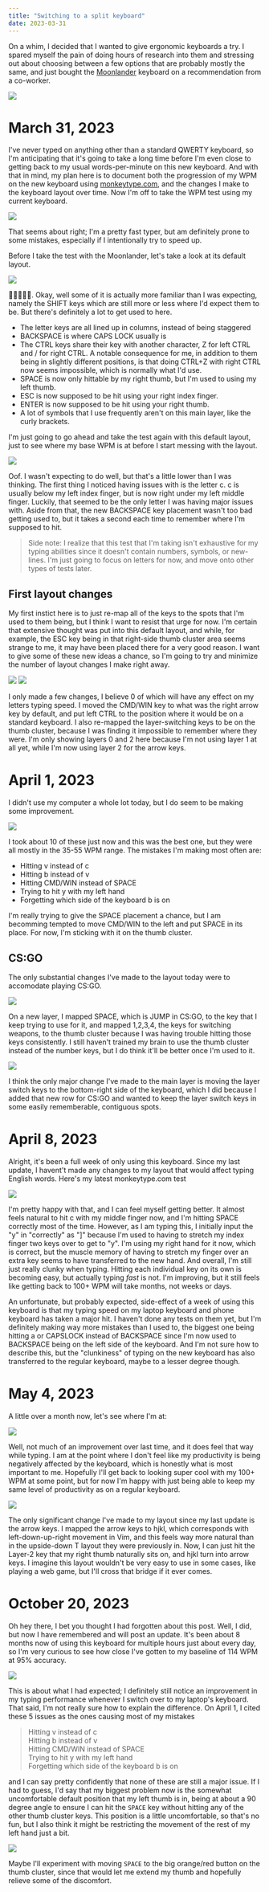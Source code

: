```yaml
---
title: "Switching to a split keyboard"
date: 2023-03-31
---
```

On a whim, I decided that I wanted to give ergonomic keyboards a try. I spared myself the pain of doing hours of research into them and stressing out about choosing between a few options that are probably mostly the same, and just bought the [Moonlander](https://www.zsa.io/moonlander/) keyboard on a recommendation from a co-worker.

![](https://i.imgur.com/R5z28tl.png)

# March 31, 2023

I've never typed on anything other than a standard QWERTY keyboard, so I'm anticipating that it's going to take a long time before I'm even close to getting back to my usual words-per-minute on this new keyboard. And with that in mind, my plan here is to document both the progression of my WPM on the new keyboard using [monkeytype.com](https://monkeytype.com), and the changes I make to the keyboard layout over time. Now I'm off to take the WPM test using my current keyboard.

![](https://i.imgur.com/zIEAyq4.png)

That seems about right; I'm a pretty fast typer, but am definitely prone to some mistakes, especially if I intentionally try to speed up.

Before I take the test with the Moonlander, let's take a look at its default layout.

![](https://i.imgur.com/kKHmdqn.png)

🥴🥴🥴🥴🥴. Okay, well some of it is actually more familiar than I was expecting, namely the SHIFT keys which are still more or less where I'd expect them to be. But there's definitely a lot to get used to here.

- The letter keys are all lined up in columns, instead of being staggered
- BACKSPACE is where CAPS LOCK usually is
- The CTRL keys share their key with another character, Z for left CTRL and / for right CTRL. A notable consequence for me, in addition to them being in slightly different positions, is that doing CTRL+Z with right CTRL now seems impossible, which is normally what I'd use.
- SPACE is now only hittable by my right thumb, but I'm used to using my left thumb.
- ESC is now supposed to be hit using your right index finger.
- ENTER is now supposed to be hit using your right thumb.
- A lot of symbols that I use frequently aren't on this main layer, like the curly brackets.

I'm just going to go ahead and take the test again with this default layout, just to see where my base WPM is at before I start messing with the layout.

![](https://i.imgur.com/vnQQm2I.png)

Oof. I wasn't expecting to do well, but that's a little lower than I was thinking. The first thing I noticed having issues with is the letter c. c is usually below my left index finger, but is now right under my left middle finger. Luckily, that seemed to be the only letter I was having major issues with. Aside from that, the new BACKSPACE key placement wasn't too bad getting used to, but it takes a second each time to remember where I'm supposed to hit.

> Side note: I realize that this test that I'm taking isn't exhaustive for my typing abilities since it doesn't contain numbers, symbols, or new-lines. I'm just going to focus on letters for now, and move onto other types of tests later.

## First layout changes

My first instict here is to just re-map all of the keys to the spots that I'm used to them being, but I think I want to resist that urge for now. I'm certain that extensive thought was put into this default layout, and while, for example, the ESC key being in that right-side thumb cluster area seems strange to me, it may have been placed there for a very good reason. I want to give some of these new ideas a chance, so I'm going to try and minimize the number of layout changes I make right away.

![](https://i.imgur.com/NsnbXoP.png)
![](https://i.imgur.com/WZzgKsu.png)

I only made a few changes, I believe 0 of which will have any effect on my letters typing speed. I moved the CMD/WIN key to what was the right arrow key by default, and put left CTRL to the position where it would be on a standard keyboard. I also re-mapped the layer-switching keys to be on the thumb cluster, because I was finding it impossible to remember where they were. I'm only showing layers 0 and 2 here because I'm not using layer 1 at all yet, while I'm now using layer 2 for the arrow keys.

# April 1, 2023

I didn't use my computer a whole lot today, but I do seem to be making some improvement.

![](https://i.imgur.com/vnFcqLH.png)

I took about 10 of these just now and this was the best one, but they were all mostly in the 35-55 WPM range. The mistakes I'm making most often are:

- Hitting v instead of c
- Hitting b instead of v
- Hitting CMD/WIN instead of SPACE
- Trying to hit y with my left hand
- Forgetting which side of the keyboard b is on

I'm really trying to give the SPACE placement a chance, but I am becomming tempted to move CMD/WIN to the left and put SPACE in its place. For now, I'm sticking with it on the thumb cluster.

## CS:GO

The only substantial changes I've made to the layout today were to accomodate playing CS:GO.

![](https://i.imgur.com/LQoMPGb.png)

On a new layer, I mapped SPACE, which is JUMP in CS:GO, to the key that I keep trying to use for it, and mapped 1,2,3,4, the keys for switching weapons, to the thumb cluster because I was having trouble hitting those keys consistently. I still haven't trained my brain to use the thumb cluster instead of the number keys, but I do think it'll be better once I'm used to it.

![](https://i.imgur.com/m52HCSL.png)

I think the only major change I've made to the main layer is moving the layer switch keys to the bottom-right side of the keyboard, which I did because I added that new row for CS:GO and wanted to keep the layer switch keys in some easily rememberable, contiguous spots.

# April 8, 2023

Alright, it's been a full week of only using this keyboard. Since my last update, I havent't made any changes to my layout that would affect typing English words. Here's my latest monkeytype.com test

![](https://i.imgur.com/Mm3GQQQ.png)

I'm pretty happy with that, and I can feel myself getting better. It almost feels natural to hit c with my middle finger now, and I'm hitting SPACE correctly most of the time. However, as I am typing this, I initially input the "y" in "correctly" as "]" because I'm used to having to stretch my index finger two keys over to get to "y". I'm using my right hand for it now, which is correct, but the muscle memory of having to stretch my finger over an extra key seems to have transferred to the new hand. And overall, I'm still just really clunky when typing. Hitting each individual key on its own is becoming easy, but actually typing _fast_ is not. I'm improving, but it still feels like getting back to 100+ WPM will take months, not weeks or days.

An unfortunate, but probably expected, side-effect of a week of using this keyboard is that my typing speed on my laptop keyboard and phone keyboard has taken a major hit. I haven't done any tests on them yet, but I'm definitely making way more mistakes than I used to, the biggest one being hitting a or CAPSLOCK instead of BACKSPACE since I'm now used to BACKSPACE being on the left side of the keyboard. And I'm not sure how to describe this, but the "clunkiness" of typing on the new keyboard has also transferred to the regular keyboard, maybe to a lesser degree though.

# May 4, 2023

A little over a month now, let's see where I'm at:

![](https://i.imgur.com/UpxLbUS.png)

Well, not much of an improvement over last time, and it does feel that way while typing. I am at the point where I don't feel like my productivity is being negatively affected by the keyboard, which is honestly what is most important to me. Hopefully I'll get back to looking super cool with my 100+ WPM at some point, but for now I'm happy with just being able to keep my same level of productivity as on a regular keyboard.

![](https://i.imgur.com/3808QVK.png)

The only significant change I've made to my layout since my last update is the arrow keys. I mapped the arrow keys to hjkl, which corresponds with left-down-up-right movement in Vim, and this feels way more natural than in the upside-down T layout they were previously in. Now, I can just hit the Layer-2 key that my right thumb naturally sits on, and hjkl turn into arrow keys. I imagine this layout wouldn't be very easy to use in some cases, like playing a web game, but I'll cross that bridge if it ever comes.

# October 20, 2023

Oh hey there, I bet you thought I had forgotten about this post. Well, I did, but now I have remembered and will post an update. It's been about 8 months now of using this keyboard for multiple hours just about every day, so I'm very curious to see how close I've gotten to my baseline of 114 WPM at 95% accuracy.

![](https://i.imgur.com/Z2ZmDKq.png)

This is about what I had expected; I definitely still notice an improvement in my typing performance whenever I switch over to my laptop's keyboard. That said, I'm not really sure how to explain the difference. On April 1, I cited these 5 issues as the ones causing most of my mistakes

> Hitting v instead of c\
> Hitting b instead of v\
> Hitting CMD/WIN instead of SPACE\
> Trying to hit y with my left hand\
> Forgetting which side of the keyboard b is on

and I can say pretty confidently that none of these are still a major issue. If I had to guess, I'd say that my biggest problem now is the somewhat uncomfortable default position that my left thumb is in, being at about a 90 degree angle to ensure I can hit the `SPACE` key without hitting any of the other thumb cluster keys. This position is a little uncomfortable, so that's no fun, but I also think it might be restricting the movement of the rest of my left hand just a bit. 

![](https://i.imgur.com/DLtOj6P.png)

Maybe I'll experiment with moving `SPACE` to the big orange/red button on the thumb cluster, since that would let me extend my thumb and hopefully relieve some of the discomfort.
